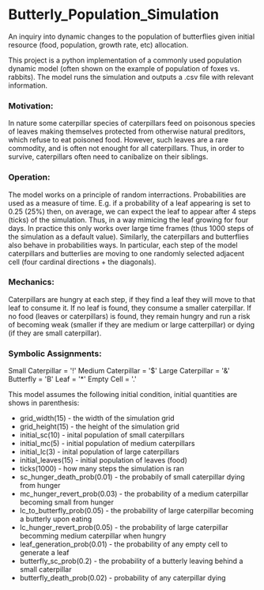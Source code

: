 # Butterly_Population_Simulation
An inquiry into dynamic changes to the population of butterflies given initial resource (food, population, growth rate, etc) allocation.

This project is a python implementation of a commonly used population dynamic model (often shown on the example of population of foxes vs. rabbits). The model runs the simulation and outputs a .csv file with relevant information.

### Motivation:
In nature some caterpillar species of caterpillars feed on poisonous species of leaves making themselves protected from otherwise natural preditors, which refuse to eat poisoned food. However, such leaves are a rare commodity, and is often not enought for all caterpillars. Thus, in order to survive, caterpillars often need to canibalize on their siblings.

### Operation:
The model works on a principle of random interractions. Probabilities are used as a measure of time. E.g. if a probability of a leaf appearing is set to 0.25 (25%) then, on average, we can expect the leaf to appear after 4 steps (ticks) of the simulation. Thus, in a way mimicing the leaf growing for four days. In practice this only works over large time frames (thus 1000 steps of the simulation as a default value). Similarly, the caterpillars and butterflies also behave in probabilities ways. In particular, each step of the model caterpillars and butterlies are moving to one randomly selected adjacent cell (four cardinal directions + the diagonals).

### Mechanics:
Caterpillars are hungry at each step, if they find a leaf they will move to that leaf to consume it. If no leaf is found, they consume a smaller caterpillar. If no food (leaves or caterpillars) is found, they remain hungry and run a risk of becoming weak (smaller if they are medium or large catterpillar) or dying (if they are small caterpillar).

### Symbolic Assignments:

Small Caterpillar = '!'
Medium Caterpillar = '$'
Large Caterpillar = '&'
Butterfly = 'B'
Leaf = '*'
Empty Cell = '.'

This model assumes the following initial condition, initial quantities are shows in parenthesis:
* grid_width(15) - the width of the simulation grid
* grid_height(15) - the height of the simulation grid
* initial_sc(10) - inital population of small caterpillars
* initial_mc(5) - initial population of medium caterpillars
* initial_lc(3) - inital population of large caterpillars
* initial_leaves(15) - initial population of leaves (food)
* ticks(1000) - how many steps the simulation is ran
* sc_hunger_death_prob(0.01) - the probabily of small caterpillar dying from hunger
* mc_hunger_revert_prob(0.03) - the probability of a medium caterpillar becoming small from hunger
* lc_to_butterfly_prob(0.05) - the probability of large caterpillar becoming a butterly upon eating
* lc_hunger_revert_prob(0.05) - the probability of large caterpillar becomming medium caterpillar when hungry
* leaf_generation_prob(0.01) - the probability of any empty cell to generate a leaf
* butterfly_sc_prob(0.2) - the probability of a butterly leaving behind a small caterpillar
* butterfly_death_prob(0.02) - probability of any caterpillar dying
